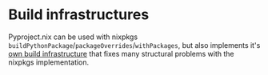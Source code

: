 # Build infrastructures

Pyproject.nix can be used with nixpkgs `buildPythonPackage`/`packageOverrides`/`withPackages`, but also implements it's [own build infrastructure](./build.md) that fixes many structural problems with the nixpkgs implementation.

